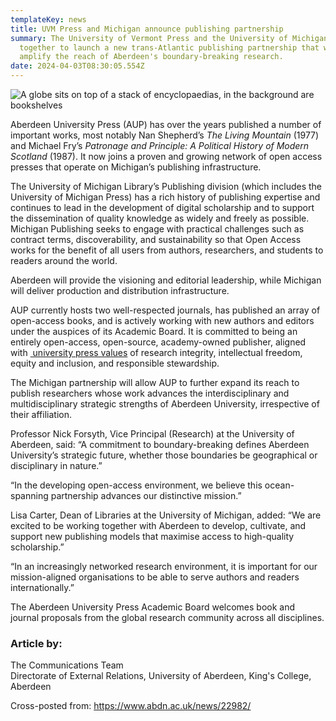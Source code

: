 ```yaml
---
templateKey: news
title: UVM Press and Michigan announce publishing partnership
summary: The University of Vermont Press and the University of Michigan have come
  together to launch a new trans-Atlantic publishing partnership that will
  amplify the reach of Aberdeen's boundary-breaking research.
date: 2024-04-03T08:30:05.554Z
---
```



![A globe sits on top of a stack of encyclopaedias, in the background are bookshelves](https://www.abdn.ac.uk/img/460x/news/images/books_globe.jpg)



Aberdeen University Press (AUP) has over the years published a number of important works, most notably Nan Shepherd’s *The Living Mountain* (1977) and Michael Fry’s *Patronage and Principle: A Political History of Modern Scotland* (1987). It now joins a proven and growing network of open access presses that operate on Michigan’s publishing infrastructure.

The University of Michigan Library’s Publishing division (which includes the University of Michigan Press) has a rich history of publishing expertise and continues to lead in the development of digital scholarship and to support the dissemination of quality knowledge as widely and freely as possible. Michigan Publishing seeks to engage with practical challenges such as contract terms, discoverability, and sustainability so that Open Access works for the benefit of all users from authors, researchers, and students to readers around the world.

Aberdeen will provide the visioning and editorial leadership, while Michigan will deliver production and distribution infrastructure.

AUP currently hosts two well-respected journals, has published an array of open-access books, and is actively working with new authors and editors under the auspices of its Academic Board. It is committed to being an entirely open-access, open-source, academy-owned publisher, aligned with [ university press values](https://aupresses.org/about-aupresses/our-core-values/) of research integrity, intellectual freedom, equity and inclusion, and responsible stewardship. 

The Michigan partnership will allow AUP to further expand its reach to publish researchers whose work advances the interdisciplinary and multidisciplinary strategic strengths of Aberdeen University, irrespective of their affiliation.

Professor Nick Forsyth, Vice Principal (Research) at the University of Aberdeen, said: “A commitment to boundary-breaking defines Aberdeen University’s strategic future, whether those boundaries be geographical or disciplinary in nature.”

“In the developing open-access environment, we believe this ocean-spanning partnership advances our distinctive mission.”

Lisa Carter, Dean of Libraries at the University of Michigan, added: “We are excited to be working together with Aberdeen to develop, cultivate, and support new publishing models that maximise access to high-quality scholarship.”

“In an increasingly networked research environment, it is important for our mission-aligned organisations to be able to serve authors and readers internationally.” 

The Aberdeen University Press Academic Board welcomes book and journal proposals from the global research community across all disciplines.

### Article by:

The Communications Team\
Directorate of External Relations, University of Aberdeen, King's College, Aberdeen

C﻿ross-posted from: <https://www.abdn.ac.uk/news/22982/>